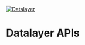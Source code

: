 [![Datalayer](https://docs.datalayer.io/logo/datalayer-25.svg)](https://datalayer.io)

# Datalayer APIs
